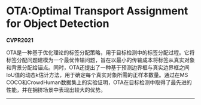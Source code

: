 # OTA:Optimal Transport Assignment for Object Detection

**CVPR2021** 



OTA是一种基于优化理论的标签分配策略，用于目标检测中的标签分配过程。它将标签分配问题建模为一个最优传输问题，旨在以最小的传输成本将标签从真实对象和背景分配给锚点。同时，OTA还提出了一种基于预测边界框与真实边界框之间IoU值的动态k估计方法，用于确定每个真实对象所需的正样本数量。通过在MS COCO和CrowdHuman数据集上的实验证明，OTA在目标检测中取得了最先进的性能，并在拥挤场景中表现出较大的优势。  

---

